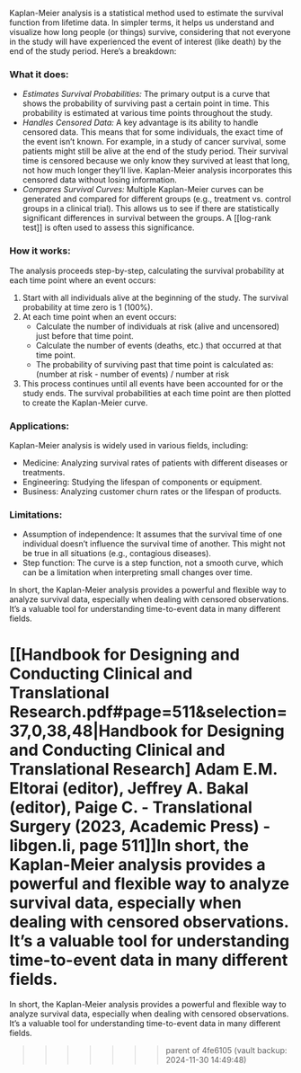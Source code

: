 Kaplan-Meier analysis is a statistical method used to estimate the survival function from lifetime data.  In simpler terms, it helps us understand and visualize how long people (or things) survive, considering that not everyone in the study will have experienced the event of interest (like death) by the end of the study period.
Here’s a breakdown:

### What it does:
-	*Estimates Survival Probabilities:*  The primary output is a curve that shows the probability of surviving past a certain point in time.  This probability is estimated at various time points throughout the study.
-	*Handles Censored Data:*  A key advantage is its ability to handle censored data.  This means that for some individuals, the exact time of the event isn’t known.  For example, in a study of cancer survival, some patients might still be alive at the end of the study period.  Their survival time is censored because we only know they survived at least that long, not how much longer they’ll live.  Kaplan-Meier analysis incorporates this censored data without losing information.
-	*Compares Survival Curves:*  Multiple Kaplan-Meier curves can be generated and compared for different groups (e.g., treatment vs. control groups in a clinical trial). This allows us to see if there are statistically significant differences in survival between the groups.  A [[log-rank test]] is often used to assess this significance.

### How it works:
The analysis proceeds step-by-step, calculating the survival probability at each time point where an event occurs:
1.	Start with all individuals alive at the beginning of the study. The survival probability at time zero is 1 (100%).
2.	At each time point when an event occurs:
	- Calculate the number of individuals at risk (alive and uncensored) just before that time point.
	- Calculate the number of events (deaths, etc.) that occurred at that time point.
	- The probability of surviving past that time point is calculated as:  ⁠(number at risk - number of events) / number at risk
3.	This process continues until all events have been accounted for or the study ends. The survival probabilities at each time point are then plotted to create the Kaplan-Meier curve.

### Applications:
Kaplan-Meier analysis is widely used in various fields, including:
- Medicine: Analyzing survival rates of patients with different diseases or treatments.
- Engineering: Studying the lifespan of components or equipment.
- Business: Analyzing customer churn rates or the lifespan of products.

### Limitations:
- Assumption of independence:  It assumes that the survival time of one individual doesn’t influence the survival time of another. This might not be true in all situations (e.g., contagious diseases).
- Step function: The curve is a step function, not a smooth curve, which can be a limitation when interpreting small changes over time.

In short, the Kaplan-Meier analysis provides a powerful and flexible way to analyze survival data, especially when dealing with censored observations.  It’s a valuable tool for understanding time-to-event data in many different fields.

[[Handbook for Designing and Conducting Clinical and Translational Research.pdf#page=511&selection=37,0,38,48|Handbook for Designing and Conducting Clinical and Translational Research] Adam E.M. Eltorai (editor), Jeffrey A. Bakal (editor), Paige C. - Translational Surgery (2023, Academic Press) - libgen.li, page 511]]In short, the Kaplan-Meier analysis provides a powerful and flexible way to analyze survival data, especially when dealing with censored observations.  It’s a valuable tool for understanding time-to-event data in many different fields.
=======
In short, the Kaplan-Meier analysis provides a powerful and flexible way to analyze survival data, especially when dealing with censored observations.  It’s a valuable tool for understanding time-to-event data in many different fields.
>>>>>>> parent of 4fe6105 (vault backup: 2024-11-30 14:49:48)
